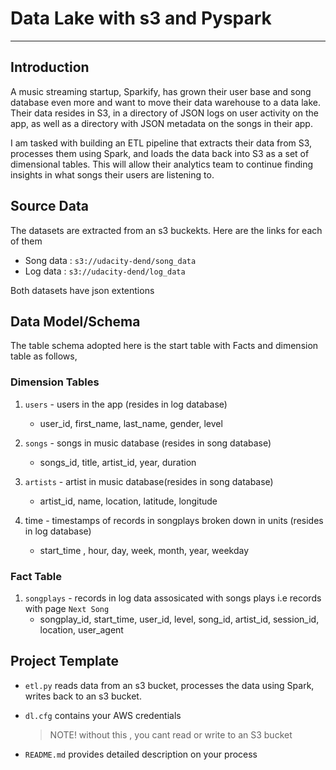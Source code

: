 # Data Lake with s3 and Pyspark
_______________________________________________________________________

## Introduction
A music streaming startup, Sparkify, has grown their user base and song database even more and want to move their data warehouse to a data lake. Their data resides in S3, in a directory of JSON logs on user activity on the app, as well as a directory with JSON metadata on the songs in their app.

I am tasked with building an ETL pipeline that extracts their data from S3, processes them using Spark, and loads the data back into S3 as a set of dimensional tables. This will allow their analytics team to continue finding insights in what songs their users are listening to.

## Source Data
The datasets are extracted from an s3 buckekts. Here are the links for each of them 
* Song data : `s3://udacity-dend/song_data`
* Log data : `s3://udacity-dend/log_data`

Both datasets have json extentions

## Data Model/Schema 
The table schema adopted here is the start table with Facts and dimension table as follows, 

### Dimension Tables
1. `users` - users in the app (resides in log database)
    * user_id, first_name, last_name, gender, level
    
2. `songs` - songs in music database (resides in song database)
    * songs_id, title, artist_id, year, duration
    
3. `artists` - artist in music database(resides in song database)
    * artist_id, name, location, latitude, longitude
    
4. time - timestamps of records in songplays broken down in units (resides in log database)
    * start_time , hour, day, week, month, year, weekday
    
### Fact Table    
1. `songplays` - records in log data assosicated with songs plays i.e records with page `Next Song`
    * songplay_id, start_time, user_id, level, song_id, artist_id, session_id, location, user_agent


## Project Template

* `etl.py` reads data from an s3 bucket, processes the data using Spark, writes back to an s3 bucket.

* `dl.cfg` contains your AWS credentials
    > NOTE! without this , you cant read or write to an S3 bucket

* `README.md` provides detailed description on your process

